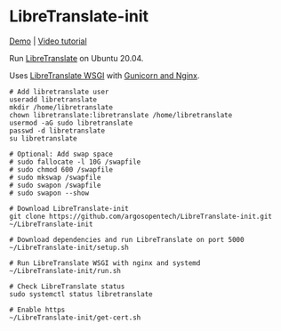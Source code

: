 # LibreTranslate-init
[Demo](https://translate.argosopentech.com) | [Video tutorial](https://www.youtube.com/watch?v=mwacU-yqJwc)

Run [LibreTranslate](https://libretranslate.com) on Ubuntu 20.04.

Uses [LibreTranslate WSGI](https://community.libretranslate.com/t/is-wsgi-currently-supported/24/3) with [Gunicorn and Nginx](https://www.digitalocean.com/community/tutorials/how-to-serve-flask-applications-with-gunicorn-and-nginx-on-ubuntu-18-04).

```
# Add libretranslate user
useradd libretranslate
mkdir /home/libretranslate
chown libretranslate:libretranslate /home/libretranslate
usermod -aG sudo libretranslate
passwd -d libretranslate
su libretranslate

# Optional: Add swap space
# sudo fallocate -l 10G /swapfile
# sudo chmod 600 /swapfile
# sudo mkswap /swapfile
# sudo swapon /swapfile
# sudo swapon --show

# Download LibreTranslate-init
git clone https://github.com/argosopentech/LibreTranslate-init.git ~/LibreTranslate-init

# Download dependencies and run LibreTranslate on port 5000
~/LibreTranslate-init/setup.sh

# Run LibreTranslate WSGI with nginx and systemd
~/LibreTranslate-init/run.sh

# Check LibreTranslate status
sudo systemctl status libretranslate

# Enable https
~/LibreTranslate-init/get-cert.sh

```

